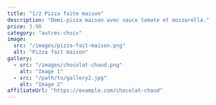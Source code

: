```yaml
---
title: "1/2 Pizza faite maison"
description: "Demi-pizza maison avec sauce tomate et mozzarella."
price: 3.90
category: "autres-choix"
image:
  src: "/images/pizza-fait-maison.png"
  alt: "Pizza fait maison"
gallery:
  - src: "/images/chocolat-chaud.png"
    alt: "Image 1"
  - src: "/path/to/gallery2.jpg"
    alt: "Image 2"
affiliateUrl: "https://example.com/chocolat-chaud"
---
```

